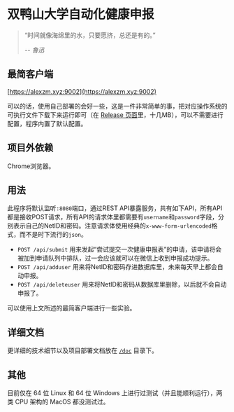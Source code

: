 # 双鸭山大学自动化健康申报
> “时间就像海绵里的水，只要愿挤，总还是有的。”
>
> -- <cite>鲁迅</cite>

## 最简客户端
[https://alexzm.xyz:9002](https://alexzm.xyz:9002)

可以的话，使用自己部署的会好一些，这是一件非常简单的事，把对应操作系统的可执行文件下载下来运行即可（在 [Release 页面](https://github.com/jksbx/jksbx/releases)里，十几MB），可以不需要进行配置，程序内置了默认配置。

## 项目外依赖
Chrome浏览器。

## 用法
此程序将默认监听`:8080`端口，通过REST API暴露服务，共有如下API，所有API都是接收POST请求，所有API的请求体里都需要有`username`和`password`字段，分别表示自己的NetID和密码。注意请求体使用经典的`x-www-form-urlencoded`格式，而不是时下流行的`json`。

- `POST /api/submit` 用来发起“尝试提交一次健康申报表”的申请，该申请将会被加到申请队列中排队，过一会应该就可以在微信上收到申报成功提示。
- `POST /api/adduser` 用来将NetID和密码存进数据库里，未来每天早上都会自动申报。
- `POST /api/deleteuser` 用来将NetID和密码从数据库里删除，以后就不会自动申报了。

可以使用上文所述的最简客户端进行一些实验。

## 详细文档
更详细的技术细节以及项目部署文档放在 [`/doc`](/doc) 目录下。

## 其他
目前仅在 64 位 Linux 和 64 位 Windows 上进行过测试（并且能顺利运行），两类 CPU 架构的 MacOS 都没测试过。
